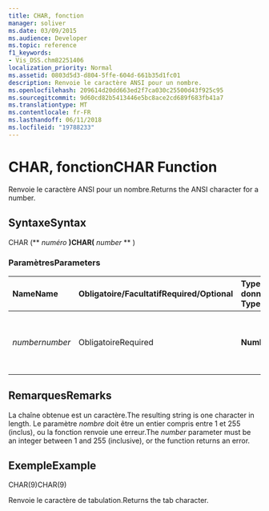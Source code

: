 ```yaml
---
title: CHAR, fonction
manager: soliver
ms.date: 03/09/2015
ms.audience: Developer
ms.topic: reference
f1_keywords:
- Vis_DSS.chm82251406
localization_priority: Normal
ms.assetid: 0803d5d3-d804-5ffe-604d-661b35d1fc01
description: Renvoie le caractère ANSI pour un nombre.
ms.openlocfilehash: 209614d20dd663ed2f7ca030c25500d43f925c95
ms.sourcegitcommit: 9d60cd82b5413446e5bc8ace2cd689f683fb41a7
ms.translationtype: MT
ms.contentlocale: fr-FR
ms.lasthandoff: 06/11/2018
ms.locfileid: "19788233"
---
```

# <a name="char-function"></a><span data-ttu-id="687ee-103">CHAR, fonction</span><span class="sxs-lookup"><span data-stu-id="687ee-103">CHAR Function</span></span>

<span data-ttu-id="687ee-104">Renvoie le caractère ANSI pour un nombre.</span><span class="sxs-lookup"><span data-stu-id="687ee-104">Returns the ANSI character for a number.</span></span>
  
## <a name="syntax"></a><span data-ttu-id="687ee-105">Syntaxe</span><span class="sxs-lookup"><span data-stu-id="687ee-105">Syntax</span></span>

<span data-ttu-id="687ee-106">CHAR (** *numéro* **)</span><span class="sxs-lookup"><span data-stu-id="687ee-106">CHAR(** *number* ** )</span></span> 
  
### <a name="parameters"></a><span data-ttu-id="687ee-107">Paramètres</span><span class="sxs-lookup"><span data-stu-id="687ee-107">Parameters</span></span>

|<span data-ttu-id="687ee-108">**Name**</span><span class="sxs-lookup"><span data-stu-id="687ee-108">**Name**</span></span>|<span data-ttu-id="687ee-109">**Obligatoire/Facultatif**</span><span class="sxs-lookup"><span data-stu-id="687ee-109">**Required/Optional**</span></span>|<span data-ttu-id="687ee-110">**Type de données**</span><span class="sxs-lookup"><span data-stu-id="687ee-110">**Data Type**</span></span>|<span data-ttu-id="687ee-111">**Description**</span><span class="sxs-lookup"><span data-stu-id="687ee-111">**Description**</span></span>|
|:-----|:-----|:-----|:-----|
| <span data-ttu-id="687ee-112">_number_</span><span class="sxs-lookup"><span data-stu-id="687ee-112">_number_</span></span> <br/> |<span data-ttu-id="687ee-113">Obligatoire</span><span class="sxs-lookup"><span data-stu-id="687ee-113">Required</span></span>  <br/> |<span data-ttu-id="687ee-114">**Number**</span><span class="sxs-lookup"><span data-stu-id="687ee-114">**Number**</span></span> <br/> |<span data-ttu-id="687ee-115">Nombre dont vous souhaitez obtenir le caractère ANSI.</span><span class="sxs-lookup"><span data-stu-id="687ee-115">The number whose ANSI character you want to get.</span></span>  <br/> |
   
## <a name="remarks"></a><span data-ttu-id="687ee-116">Remarques</span><span class="sxs-lookup"><span data-stu-id="687ee-116">Remarks</span></span>

<span data-ttu-id="687ee-117">La chaîne obtenue est un caractère.</span><span class="sxs-lookup"><span data-stu-id="687ee-117">The resulting string is one character in length.</span></span> <span data-ttu-id="687ee-118">Le paramètre _nombre_ doit être un entier compris entre 1 et 255 (inclus), ou la fonction renvoie une erreur.</span><span class="sxs-lookup"><span data-stu-id="687ee-118">The  _number_ parameter must be an integer between 1 and 255 (inclusive), or the function returns an error.</span></span> 
  
## <a name="example"></a><span data-ttu-id="687ee-119">Exemple</span><span class="sxs-lookup"><span data-stu-id="687ee-119">Example</span></span>

<span data-ttu-id="687ee-120">CHAR(9)</span><span class="sxs-lookup"><span data-stu-id="687ee-120">CHAR(9)</span></span> 
  
<span data-ttu-id="687ee-121">Renvoie le caractère de tabulation.</span><span class="sxs-lookup"><span data-stu-id="687ee-121">Returns the tab character.</span></span> 
  

